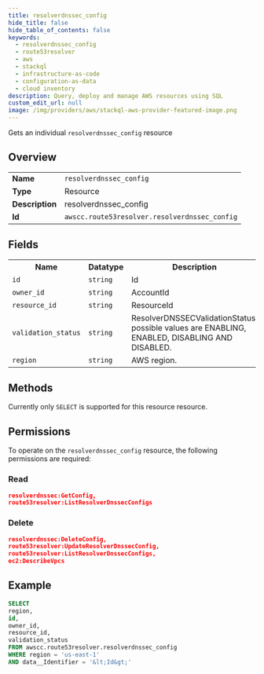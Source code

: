 ```yaml
---
title: resolverdnssec_config
hide_title: false
hide_table_of_contents: false
keywords:
  - resolverdnssec_config
  - route53resolver
  - aws
  - stackql
  - infrastructure-as-code
  - configuration-as-data
  - cloud inventory
description: Query, deploy and manage AWS resources using SQL
custom_edit_url: null
image: /img/providers/aws/stackql-aws-provider-featured-image.png
---
```

Gets an individual <code>resolverdnssec_config</code> resource

## Overview
<table><tbody>
<tr><td><b>Name</b></td><td><code>resolverdnssec_config</code></td></tr>
<tr><td><b>Type</b></td><td>Resource</td></tr>
<tr><td><b>Description</b></td><td>resolverdnssec_config</td></tr>
<tr><td><b>Id</b></td><td><code>awscc.route53resolver.resolverdnssec_config</code></td></tr>
</tbody></table>

## Fields
<table><tbody>
<tr><th>Name</th><th>Datatype</th><th>Description</th></tr>
<tr><td><code>id</code></td><td><code>string</code></td><td>Id</td></tr>
<tr><td><code>owner_id</code></td><td><code>string</code></td><td>AccountId</td></tr>
<tr><td><code>resource_id</code></td><td><code>string</code></td><td>ResourceId</td></tr>
<tr><td><code>validation_status</code></td><td><code>string</code></td><td>ResolverDNSSECValidationStatus, possible values are ENABLING, ENABLED, DISABLING AND DISABLED.</td></tr>
<tr><td><code>region</code></td><td><code>string</code></td><td>AWS region.</td></tr>

</tbody></table>

## Methods
Currently only <code>SELECT</code> is supported for this resource resource.

## Permissions

To operate on the <code>resolverdnssec_config</code> resource, the following permissions are required:

### Read
```json
resolverdnssec:GetConfig,
route53resolver:ListResolverDnssecConfigs
```

### Delete
```json
resolverdnssec:DeleteConfig,
route53resolver:UpdateResolverDnssecConfig,
route53resolver:ListResolverDnssecConfigs,
ec2:DescribeVpcs
```


## Example
```sql
SELECT
region,
id,
owner_id,
resource_id,
validation_status
FROM awscc.route53resolver.resolverdnssec_config
WHERE region = 'us-east-1'
AND data__Identifier = '&lt;Id&gt;'
```
